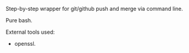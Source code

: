 Step-by-step wrapper for git/github push and merge via command line.

Pure bash.

External tools used:
- openssl.

